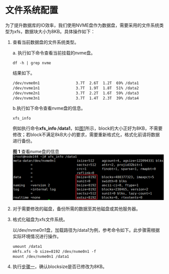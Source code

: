 # 文件系统配置

为了提升数据库的IO效率，我们使用NVME盘作为数据盘，需要采用的文件系统类型为xfs，数据块大小为8KB。具体操作如下：

1. <a name="li13131455153313"></a>查看当前数据盘的文件系统类型。

   a. 执行如下命令查看当前挂载的nvme盘。

   ```
   df -h | grep nvme
   ```

   结果如下。

   ```
   /dev/nvme0n1                3.7T  2.6T  1.2T  69% /data1 
   /dev/nvme1n1                3.7T  1.9T  1.8T  51% /data2 
   /dev/nvme2n1                3.7T  2.2T  1.6T  59% /data3 
   /dev/nvme3n1                3.7T  1.4T  2.3T  39% /data4
   ```

   b.执行如下命令查看nvme盘的信息。

   ```
   xfs_info
   ```

   例如执行命令**xfs\_info /data1**，如[图1](#fig16848819124216)所示，block的大小正好为8KB，不需要修改；若block不满足8kB大小的要求，需要重新格式化，格式化前请将数据进行备份。

   **图 1**  查看nvme盘的信息<a name="fig16848819124216"></a>  
   ![](figures/View-information-about-nvme-disks.png "查看nvme盘的信息")

2.  对于需要修改的磁盘，备份所需的数据至其他磁盘或其他服务器。
3.  格式化磁盘为xfs文件系统。

    以/dev/nvme0n1盘，加载路径为/data1为例，参考命令如下。此步骤需根据实际环境情况进行操作。

    ```
    umount /data1 
    mkfs.xfs -b size=8192 /dev/nvme0n1 -f 
    mount /dev/nvme0n1 /data1
    ```

4.  执行[步骤一](#li13131455153313)，确认blocksize是否已修改为8KB。

